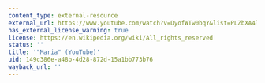 ```yaml
---
content_type: external-resource
external_url: https://www.youtube.com/watch?v=DyofWTw0bqY&list=PLZbXA4lyCtqp-33LBje4s0-RdLmhLp9yj&index=4&t=0s
has_external_license_warning: true
license: https://en.wikipedia.org/wiki/All_rights_reserved
status: ''
title: '"Maria" (YouTube)'
uid: 149c386e-a48b-4d28-872d-15a1bb773b76
wayback_url: ''
---
```

